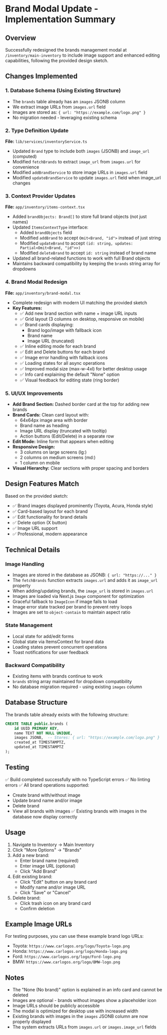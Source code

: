 # Brand Modal Update - Implementation Summary

## Overview

Successfully redesigned the brands management modal at `/inventory/main-inventory` to include image support and enhanced editing capabilities, following the provided design sketch.

## Changes Implemented

### 1. Database Schema (Using Existing Structure)

- The `brands` table already has an `images` JSONB column
- We extract image URLs from `images.url` field
- Images are stored as: `{ url: "https://example.com/logo.png" }`
- No migration needed - leveraging existing schema

### 2. Type Definition Update

**File:** `lib/services/inventoryService.ts`

- Updated `Brand` type to include both `images` (JSONB) and `image_url` (computed)
- Modified `fetchBrands` to extract `image_url` from `images.url` for convenience
- Modified `addBrandService` to store image URLs in `images.url` field
- Modified `updateBrandService` to update `images.url` field when image_url changes

### 3. Context Provider Updates

**File:** `app/inventory/items-context.tsx`

- Added `brandObjects: Brand[]` to store full brand objects (not just names)
- Updated `ItemsContextType` interface:
  - Added `brandObjects` field
  - Modified `addBrand` to accept `Omit<Brand, "id">` instead of just string
  - Modified `updateBrand` to accept `(id: string, updates: Partial<Omit<Brand, "id">>)`
  - Modified `deleteBrand` to accept `id: string` instead of brand name
- Updated all brand-related functions to work with full Brand objects
- Maintains backward compatibility by keeping the `brands` string array for dropdowns

### 4. Brand Modal Redesign

**File:** `app/inventory/brand-modal.tsx`

- Complete redesign with modern UI matching the provided sketch
- **Key Features:**
  - ✅ Add new brand section with name + image URL inputs
  - ✅ Grid layout (3 columns on desktop, responsive on mobile)
  - ✅ Brand cards displaying:
    - Brand logo/image with fallback icon
    - Brand name
    - Image URL (truncated)
  - ✅ Inline editing mode for each brand
  - ✅ Edit and Delete buttons for each brand
  - ✅ Image error handling with fallback icons
  - ✅ Loading states for all async operations
  - ✅ Improved modal size (max-w-4xl) for better desktop usage
  - ✅ Info card explaining the default "None" option
  - ✅ Visual feedback for editing state (ring border)

### 5. UI/UX Improvements

- **Add Brand Section:** Dashed border card at the top for adding new brands
- **Brand Cards:** Clean card layout with:
  - 64x64px image area with border
  - Brand name as heading
  - Image URL display (truncated with tooltip)
  - Action buttons (Edit/Delete) in a separate row
- **Edit Mode:** Inline form that appears when editing
- **Responsive Design:**
  - 3 columns on large screens (lg:)
  - 2 columns on medium screens (md:)
  - 1 column on mobile
- **Visual Hierarchy:** Clear sections with proper spacing and borders

## Design Features Match

Based on the provided sketch:

- ✅ Brand images displayed prominently (Toyota, Acura, Honda style)
- ✅ Card-based layout for each brand
- ✅ Edit functionality for brand details
- ✅ Delete option (X button)
- ✅ Image URL support
- ✅ Professional, modern appearance

## Technical Details

### Image Handling

- Images are stored in the database as JSONB: `{ url: "https://..." }`
- The `fetchBrands` function extracts `images.url` and adds it as `image_url` property
- When adding/updating brands, the `image_url` is stored in `images.url`
- Images are loaded via Next.js `Image` component for optimization
- Graceful fallback to `ImageIcon` if image fails to load
- Image error state tracked per brand to prevent retry loops
- Images are set to `object-contain` to maintain aspect ratio

### State Management

- Local state for add/edit forms
- Global state via ItemsContext for brand data
- Loading states prevent concurrent operations
- Toast notifications for user feedback

### Backward Compatibility

- Existing items with brands continue to work
- `brands` string array maintained for dropdown compatibility
- No database migration required - using existing `images` column

## Database Structure

The brands table already exists with the following structure:

```sql
CREATE TABLE public.brands (
    id UUID PRIMARY KEY,
    name TEXT NOT NULL UNIQUE,
    images JSONB,  -- Stores: { url: "https://example.com/logo.png" }
    created_at TIMESTAMPTZ,
    updated_at TIMESTAMPTZ
);
```

## Testing

✅ Build completed successfully with no TypeScript errors
✅ No linting errors
✅ All brand operations supported:

- Create brand with/without image
- Update brand name and/or image
- Delete brand
- View all brands with images
  ✅ Existing brands with images in the database now display correctly

## Usage

1. Navigate to Inventory → Main Inventory
2. Click "More Options" → "Brands"
3. Add a new brand:
   - Enter brand name (required)
   - Enter image URL (optional)
   - Click "Add Brand"
4. Edit existing brand:
   - Click "Edit" button on any brand card
   - Modify name and/or image URL
   - Click "Save" or "Cancel"
5. Delete brand:
   - Click trash icon on any brand card
   - Confirm deletion

## Example Image URLs

For testing purposes, you can use these example brand logo URLs:

- Toyota: `https://www.carlogos.org/logo/Toyota-logo.png`
- Honda: `https://www.carlogos.org/logo/Honda-logo.png`
- Ford: `https://www.carlogos.org/logo/Ford-logo.png`
- BMW: `https://www.carlogos.org/logo/BMW-logo.png`

## Notes

- The "None (No brand)" option is explained in an info card and cannot be deleted
- Images are optional - brands without images show a placeholder icon
- Image URLs should be publicly accessible
- The modal is optimized for desktop use with increased width
- Existing brands with images in the `images` JSONB column are now properly displayed
- The system extracts URLs from `images.url` or `images.image_url` fields
